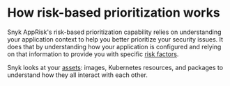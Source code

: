 # How risk-based prioritization works

Snyk AppRisk's risk-based prioritization capability relies on understanding your application context to help you better prioritize your security issues. It does that by understanding how your application is configured and relying on that information to provide you with specific [risk factors](broken-reference).

Snyk looks at your [assets](broken-reference): images, Kubernetes resources, and packages to understand how they all interact with each other.

